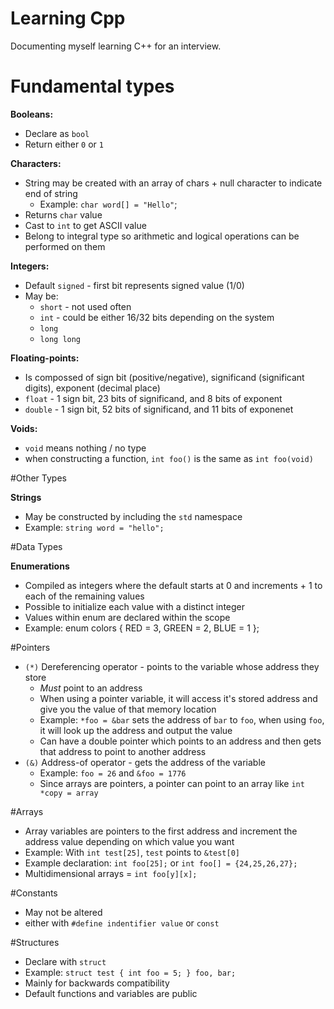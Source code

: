 # Learning Cpp

Documenting myself learning C++ for an interview.

# Fundamental types

**Booleans:**
  - Declare as `bool`
  - Return either `0` or `1`
  
**Characters:**
  - String may be created with an array of chars + null character to indicate end of string
    - Example: `char word[] = "Hello"`;
  - Returns `char` value
  - Cast to `int` to get ASCII value
  - Belong to integral type so arithmetic and logical operations can be performed on them
  
**Integers:**
  - Default `signed` - first bit represents signed value (1/0)
  - May be:
    - `short` - not used often
    - `int` - could be either 16/32 bits depending on the system
    - `long`
    - `long long`
    
**Floating-points:**
  - Is compossed of sign bit (positive/negative), significand (significant digits), exponent (decimal place)
  - `float` - 1 sign bit, 23 bits of significand, and 8 bits of exponent
  - `double` - 1 sign bit, 52 bits of significand, and 11 bits of exponenet
  
**Voids:**
  - `void` means nothing / no type
  - when constructing a function, `int foo()` is the same as `int foo(void)`
  
#Other Types

**Strings**
  - May be constructed by including the `std` namespace 
  - Example: `string word = "hello";`
  
#Data Types

**Enumerations**
  - Compiled as integers where the default starts at 0 and increments + 1 to each of the remaining values
  - Possible to initialize each value with a distinct integer
  - Values within enum are declared within the scope
  - Example: enum colors { RED = 3, GREEN = 2, BLUE = 1 };
 
#Pointers
  - `(*)` Dereferencing operator - points to the variable whose address they store
    - *Must* point to an address
    - When using a pointer variable, it will access it's stored address and give you the value of that memory location
    - Example: `*foo = &bar` sets the address of `bar` to `foo`, when using `foo`, it will look up the address and output the value
    - Can have a double pointer which points to an address and then gets that address to point to another address
  - `(&)` Address-of operator - gets the address of the variable 
    - Example: `foo = 26` and `&foo = 1776`
    - Since arrays are pointers, a pointer can point to an array like `int *copy = array`
  
#Arrays
  - Array variables are pointers to the first address and increment the address value depending on which value you want
  - Example: With `int test[25]`, `test` points to `&test[0]`
  - Example declaration: `int foo[25];` or `int foo[] = {24,25,26,27};`
  - Multidimensional arrays = `int foo[y][x];`

#Constants
  - May not be altered
  - either with `#define indentifier value` or `const`

#Structures
  - Declare with `struct`
  - Example: `struct test { int foo = 5; } foo, bar;`
  - Mainly for backwards compatibility
  - Default functions and variables are public
  
